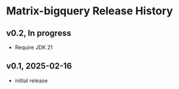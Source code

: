 # Matrix-bigquery Release History

## v0.2, In progress
- Require JDK 21

## v0.1, 2025-02-16
- initial release